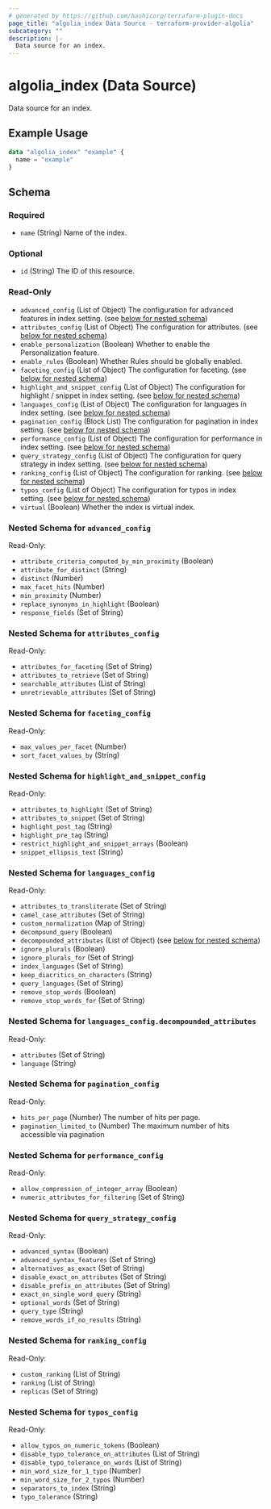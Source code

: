 ```yaml
---
# generated by https://github.com/hashicorp/terraform-plugin-docs
page_title: "algolia_index Data Source - terraform-provider-algolia"
subcategory: ""
description: |-
  Data source for an index.
---
```


# algolia_index (Data Source)

Data source for an index.

## Example Usage

```terraform
data "algolia_index" "example" {
  name = "example"
}
```

<!-- schema generated by tfplugindocs -->
## Schema

### Required

- `name` (String) Name of the index.

### Optional

- `id` (String) The ID of this resource.

### Read-Only

- `advanced_config` (List of Object) The configuration for advanced features in index setting. (see [below for nested schema](#nestedatt--advanced_config))
- `attributes_config` (List of Object) The configuration for attributes. (see [below for nested schema](#nestedatt--attributes_config))
- `enable_personalization` (Boolean) Whether to enable the Personalization feature.
- `enable_rules` (Boolean) Whether Rules should be globally enabled.
- `faceting_config` (List of Object) The configuration for faceting. (see [below for nested schema](#nestedatt--faceting_config))
- `highlight_and_snippet_config` (List of Object) The configuration for highlight / snippet in index setting. (see [below for nested schema](#nestedatt--highlight_and_snippet_config))
- `languages_config` (List of Object) The configuration for languages in index setting. (see [below for nested schema](#nestedatt--languages_config))
- `pagination_config` (Block List) The configuration for pagination in index setting. (see [below for nested schema](#nestedblock--pagination_config))
- `performance_config` (List of Object) The configuration for performance in index setting. (see [below for nested schema](#nestedatt--performance_config))
- `query_strategy_config` (List of Object) The configuration for query strategy in index setting. (see [below for nested schema](#nestedatt--query_strategy_config))
- `ranking_config` (List of Object) The configuration for ranking. (see [below for nested schema](#nestedatt--ranking_config))
- `typos_config` (List of Object) The configuration for typos in index setting. (see [below for nested schema](#nestedatt--typos_config))
- `virtual` (Boolean) Whether the index is virtual index.

<a id="nestedatt--advanced_config"></a>
### Nested Schema for `advanced_config`

Read-Only:

- `attribute_criteria_computed_by_min_proximity` (Boolean)
- `attribute_for_distinct` (String)
- `distinct` (Number)
- `max_facet_hits` (Number)
- `min_proximity` (Number)
- `replace_synonyms_in_highlight` (Boolean)
- `response_fields` (Set of String)


<a id="nestedatt--attributes_config"></a>
### Nested Schema for `attributes_config`

Read-Only:

- `attributes_for_faceting` (Set of String)
- `attributes_to_retrieve` (Set of String)
- `searchable_attributes` (List of String)
- `unretrievable_attributes` (Set of String)


<a id="nestedatt--faceting_config"></a>
### Nested Schema for `faceting_config`

Read-Only:

- `max_values_per_facet` (Number)
- `sort_facet_values_by` (String)


<a id="nestedatt--highlight_and_snippet_config"></a>
### Nested Schema for `highlight_and_snippet_config`

Read-Only:

- `attributes_to_highlight` (Set of String)
- `attributes_to_snippet` (Set of String)
- `highlight_post_tag` (String)
- `highlight_pre_tag` (String)
- `restrict_highlight_and_snippet_arrays` (Boolean)
- `snippet_ellipsis_text` (String)


<a id="nestedatt--languages_config"></a>
### Nested Schema for `languages_config`

Read-Only:

- `attributes_to_transliterate` (Set of String)
- `camel_case_attributes` (Set of String)
- `custom_normalization` (Map of String)
- `decompound_query` (Boolean)
- `decompounded_attributes` (List of Object) (see [below for nested schema](#nestedobjatt--languages_config--decompounded_attributes))
- `ignore_plurals` (Boolean)
- `ignore_plurals_for` (Set of String)
- `index_languages` (Set of String)
- `keep_diacritics_on_characters` (String)
- `query_languages` (Set of String)
- `remove_stop_words` (Boolean)
- `remove_stop_words_for` (Set of String)

<a id="nestedobjatt--languages_config--decompounded_attributes"></a>
### Nested Schema for `languages_config.decompounded_attributes`

Read-Only:

- `attributes` (Set of String)
- `language` (String)



<a id="nestedblock--pagination_config"></a>
### Nested Schema for `pagination_config`

Read-Only:

- `hits_per_page` (Number) The number of hits per page.
- `pagination_limited_to` (Number) The maximum number of hits accessible via pagination


<a id="nestedatt--performance_config"></a>
### Nested Schema for `performance_config`

Read-Only:

- `allow_compression_of_integer_array` (Boolean)
- `numeric_attributes_for_filtering` (Set of String)


<a id="nestedatt--query_strategy_config"></a>
### Nested Schema for `query_strategy_config`

Read-Only:

- `advanced_syntax` (Boolean)
- `advanced_syntax_features` (Set of String)
- `alternatives_as_exact` (Set of String)
- `disable_exact_on_attributes` (Set of String)
- `disable_prefix_on_attributes` (Set of String)
- `exact_on_single_word_query` (String)
- `optional_words` (Set of String)
- `query_type` (String)
- `remove_words_if_no_results` (String)


<a id="nestedatt--ranking_config"></a>
### Nested Schema for `ranking_config`

Read-Only:

- `custom_ranking` (List of String)
- `ranking` (List of String)
- `replicas` (Set of String)


<a id="nestedatt--typos_config"></a>
### Nested Schema for `typos_config`

Read-Only:

- `allow_typos_on_numeric_tokens` (Boolean)
- `disable_typo_tolerance_on_attributes` (List of String)
- `disable_typo_tolerance_on_words` (List of String)
- `min_word_size_for_1_typo` (Number)
- `min_word_size_for_2_typos` (Number)
- `separators_to_index` (String)
- `typo_tolerance` (String)


